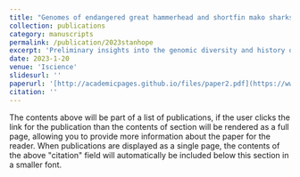 ```yaml
---
title: "Genomes of endangered great hammerhead and shortfin mako sharks reveal historic population declines and high levels of inbreeding in great hammerhead"
collection: publications
category: manuscripts
permalink: /publication/2023stanhope
excerpt: 'Preliminary insights into the genomic diversity and history of endangered sharks and their implications for conservation.'
date: 2023-1-20
venue: 'Iscience'
slidesurl: ''
paperurl: '[http://academicpages.github.io/files/paper2.pdf](https://www.cell.com/iscience/fulltext/S2589-0042(22)02088-0)'
citation: ''
---
```


The contents above will be part of a list of publications, if the user clicks the link for the publication than the contents of section will be rendered as a full page, allowing you to provide more information about the paper for the reader. When publications are displayed as a single page, the contents of the above "citation" field will automatically be included below this section in a smaller font.

